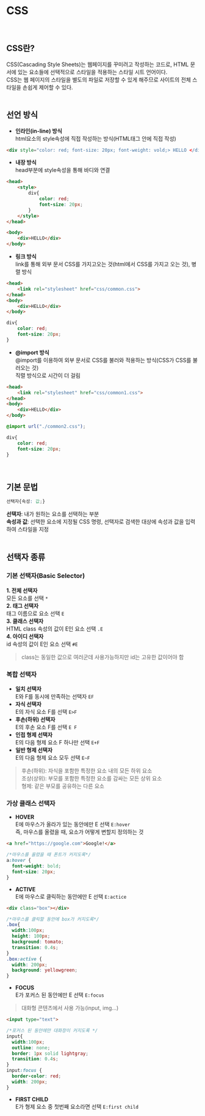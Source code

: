 # CSS  
<br>

## CSS란?  
CSS(Cascading Style Sheets)는 웹페이지를 꾸미려고 작성하는 코드로, HTML 문서에 있는 요소들에 선택적으로 스타일을 적용하는 스타일 시트 언어이다.  
CSS는 웹 페이지의 스타일을 별도의 파일로 저장할 수 있게 해주므로 사이트의 전체 스타일을 손쉽게 제어할 수 있다.  
<br>  


## 선언 방식  
- __인라인(in-line) 방식__  
html요소의 style속성에 직접 작성하는 방식(HTML태그 안에 직접 작성)  
```html
<div style="color: red; font-size: 20px; font-weight: vold;> HELLO </div>
```  
- __내장 방식__  
head부분에 style속성을 통해 바디와 연결  
```html
<head>
    <style>
        div{
            color: red;
            font-size: 20px;
        }
    </style>
</head>
```
```html
<body>
    <div>HELLO</div>
</body>
```  
- __링크 방식__  
link를 통해 외부 문서 CSS를 가지고오는 것(html에서 CSS를 가지고 오는 것), 병렬 방식  

```html
<head>
    <link rel="stylesheet" href="css/common.css">
</head>
<body>
    <div>HELLO</div>
</body>
```  

```css
div{
    color: red;
    font-size: 20px;
}
```  
- __@import 방식__  
@import를 이용하여 외부 문서로 CSS를 불러와 적용하는 방식(CSS가 CSS를 불러오는 것)  
직렬 방식으로 시간이 더 걸림  
```html
<head>
    <link rel="stylesheet" href="css/common1.css">
</head>
<body>
    <div>HELLO</div>
</body>
```  

```css
@import url("./common2.css");

```  

```css
div{
    color: red;
    font-size: 20px;
}
```  
<br>

## 기본 문법  
```css
선택자{속성: 값;}
```  
__선택자__: 내가 원하는 요소를 선택하는 부분  
__속성과 값__: 선택한 요소에 지정될 CSS 명령, 선택자로 검색한 대상에 속성과 값을 입력하여 스타일을 지정  
<br>

## 선택자 종류  
### 기본 선택자(Basic Selector)  
__1. 전체 선택자__  
모든 요소를 선택 `*`  
__2. 태그 선택자__  
태그 이름으로 요소 선택 `E`  
__3. 클래스 선택자__  
HTML class 속성의 값이 E인 요소 선택 `.E`  
__4. 아이디 선택자__  
id 속성의 값이 E인 요소 선택 `#E`  
>class는 동일한 값으로 여러군데 사용가능하지만 id는 고유한 값이어야 함  

### 복합 선택자  
- __일치 선택자__  
E와 F를 동시에 만족하는 선택자 `EF`  
- __자식 선택자__  
E의 자식 요소 F를 선택 `E>F`  
- __후손(하위) 선택자__  
E의 후손 요소 F를 선택 `E F`  
- __인접 형제 선택자__  
E의 다음 형제 요소 F 하나만 선택 `E+F`  
- __일반 형제 선택자__  
E의 다음 형제 요소 모두 선택 `E~F`  
>후손(하위): 자식을 포함한 특정한 요소 내의 모든 하위 요소  
>조상(상위): 부모를 포함한 특정한 요소를 감싸는 모든 상위 요소  
>형제: 같은 부모를 공유하는 다른 요소  

### 가상 클래스 선택자  
- __HOVER__  
E에 마우스가 올라가 있는 동안에만 E 선택 `E:hover`  
즉, 마우스를 올렸을 때, 요소가 어떻게 변할지 정의하는 것
```html
<a href="https://google.com">Google!</a>
```  
```css
/*마우스를 올렸을 때 폰트가 커지도록*/
a:hover {
  font-weight: bold;
  font-size: 20px;
}
```  
- __ACTIVE__  
E에 마우스로 클릭하는 동안에만 E 선택 `E:actice`  

```html
<div class="box"></div> 
```  
```css
/*마우스를 클릭할 동안에 box가 커지도록*/
.box{
  width:100px;
  height: 100px;
  background: tomato;
  transition: 0.4s;
}
.box:active {
  width: 200px;
  background: yellowgreen;
}
```  
- __FOCUS__  
E가 포커스 된 동안에만 E 선택 `E:focus`  
> 대화형 콘텐츠에서 사용 가능(input, img...)  

```html
<input type="text"> 
```  
```css
/*포커스 된 동안에만 대화창이 커지도록 */
input{
  width:100px;
  outline: none;
  border: 1px solid lightgray;
  transition: 0.4s;
}
input:focus {
  border-color: red;
  width: 200px;
}
```  
- __FIRST CHILD__  
E가 형제 요소 중 첫번째 요소라면 선택 `E:first child`  




